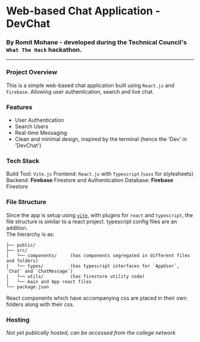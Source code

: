 # Web-based Chat Application - DevChat

### By Romit Mohane - developed during the Technical Council's `What The Hack` hackathon.

---

### Project Overview

This is a simple web-based chat application built using `React.js` and `Firebase`. Allowing user authentication, search and live chat.

### Features

- User Authentication
- Search Users
- Real-time Messaging
- Clean and minimal design, inspired by the terminal (hence the 'Dev' in 'DevChat')

### Tech Stack

Build Tool: `Vite.js`
Frontend: `React.js` with `Typescript` (`sass` for stylesheets)
Backend: **Firebase** Firestore and Authentication
Database: **Firebase** Firestore

### File Structure

Since the app is setup using [`vite`](https://vitejs.dev/), with plugins for `react` and `typescript`, the file structure is similar to a react project. typescript config files are an addition.  
The hierarchy is as:

```text
├── public/
├── src/
|   └── components/     (has components segregated in different files and folders)
|   └── types/          (has typescript interfaces for `AppUser`, `Chat` and `ChatMessage`)
|   └── utils/          (has firestore utility code)
│   └── main and App react files
└── package.json
```

React components which have accompanying css are placed in their own folders along with their css.

### Hosting

_Not yet publically hosted, can be accessed from the college network_

